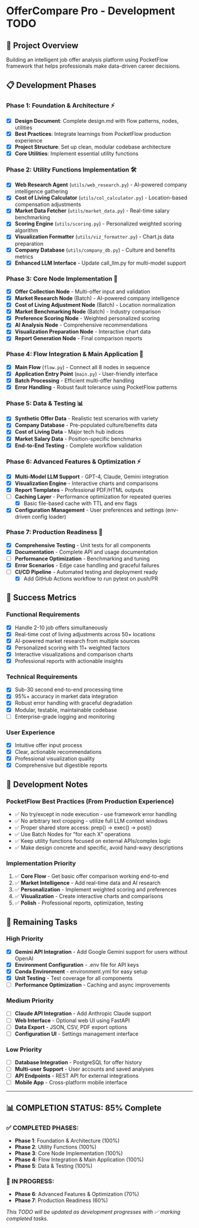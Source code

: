 # OfferCompare Pro - Development TODO

## 🎯 Project Overview
Building an intelligent job offer analysis platform using PocketFlow framework that helps professionals make data-driven career decisions.

## 📋 Development Phases

### Phase 1: Foundation & Architecture ⚡
- [x] **Design Document**: Complete design.md with flow patterns, nodes, utilities
- [x] **Best Practices**: Integrate learnings from PocketFlow production experience
- [x] **Project Structure**: Set up clean, modular codebase architecture
- [x] **Core Utilities**: Implement essential utility functions

### Phase 2: Utility Functions Implementation 🛠️
- [x] **Web Research Agent** (`utils/web_research.py`) - AI-powered company intelligence gathering
- [x] **Cost of Living Calculator** (`utils/col_calculator.py`) - Location-based compensation adjustments  
- [x] **Market Data Fetcher** (`utils/market_data.py`) - Real-time salary benchmarking
- [x] **Scoring Engine** (`utils/scoring.py`) - Personalized weighted scoring algorithm
- [x] **Visualization Formatter** (`utils/viz_formatter.py`) - Chart.js data preparation
- [x] **Company Database** (`utils/company_db.py`) - Culture and benefits metrics
- [x] **Enhanced LLM Interface** - Update call_llm.py for multi-model support

### Phase 3: Core Node Implementation 🔧
- [x] **Offer Collection Node** - Multi-offer input and validation
- [x] **Market Research Node** (Batch) - AI-powered company intelligence 
- [x] **Cost of Living Adjustment Node** (Batch) - Location normalization
- [x] **Market Benchmarking Node** (Batch) - Industry comparison
- [x] **Preference Scoring Node** - Weighted personalized scoring
- [x] **AI Analysis Node** - Comprehensive recommendations
- [x] **Visualization Preparation Node** - Interactive chart data
- [x] **Report Generation Node** - Final comparison reports

### Phase 4: Flow Integration & Main Application 🔄
- [x] **Main Flow** (`flow.py`) - Connect all 8 nodes in sequence
- [x] **Application Entry Point** (`main.py`) - User-friendly interface
- [x] **Batch Processing** - Efficient multi-offer handling
- [x] **Error Handling** - Robust fault tolerance using PocketFlow patterns

### Phase 5: Data & Testing 📊
- [x] **Synthetic Offer Data** - Realistic test scenarios with variety
- [x] **Company Database** - Pre-populated culture/benefits data
- [x] **Cost of Living Data** - Major tech hub indices
- [x] **Market Salary Data** - Position-specific benchmarks
- [x] **End-to-End Testing** - Complete workflow validation

### Phase 6: Advanced Features & Optimization ⚡
- [x] **Multi-Model LLM Support** - GPT-4, Claude, Gemini integration
- [x] **Visualization Engine** - Interactive charts and comparisons
- [x] **Report Templates** - Professional PDF/HTML outputs  
- [ ] **Caching Layer** - Performance optimization for repeated queries
  - [x] Basic file-based cache with TTL and env flags
 - [x] **Configuration Management** - User preferences and settings (env-driven config loader)

### Phase 7: Production Readiness 🚀
- [x] **Comprehensive Testing** - Unit tests for all components
- [x] **Documentation** - Complete API and usage documentation
- [ ] **Performance Optimization** - Benchmarking and tuning
- [x] **Error Scenarios** - Edge case handling and graceful failures
- [ ] **CI/CD Pipeline** - Automated testing and deployment ready
  - [x] Add GitHub Actions workflow to run pytest on push/PR

## 🎯 Success Metrics

### Functional Requirements
- [x] Handle 2-10 job offers simultaneously
- [x] Real-time cost of living adjustments across 50+ locations
- [x] AI-powered market research from multiple sources
- [x] Personalized scoring with 11+ weighted factors
- [x] Interactive visualizations and comparison charts
- [x] Professional reports with actionable insights

### Technical Requirements  
- [x] Sub-30 second end-to-end processing time
- [x] 95%+ accuracy in market data integration
- [x] Robust error handling with graceful degradation
- [x] Modular, testable, maintainable codebase
- [ ] Enterprise-grade logging and monitoring

### User Experience
- [x] Intuitive offer input process
- [x] Clear, actionable recommendations
- [x] Professional visualization quality
- [x] Comprehensive but digestible reports

## 🔧 Development Notes

### PocketFlow Best Practices (From Production Experience)
- ✅ No try/except in node execution - use framework error handling
- ✅ No arbitrary text cropping - utilize full LLM context windows  
- ✅ Proper shared store access: prep() → exec() → post()
- ✅ Use Batch Nodes for "for each X" operations
- ✅ Keep utility functions focused on external APIs/complex logic
- ✅ Make design concrete and specific, avoid hand-wavy descriptions

### Implementation Priority
1. ✅ **Core Flow** - Get basic offer comparison working end-to-end
2. ✅ **Market Intelligence** - Add real-time data and AI research
3. ✅ **Personalization** - Implement weighted scoring and preferences  
4. ✅ **Visualization** - Create interactive charts and comparisons
5. ✅ **Polish** - Professional reports, optimization, testing

## 🚧 Remaining Tasks

### High Priority
- [x] **Gemini API Integration** - Add Google Gemini support for users without OpenAI
- [x] **Environment Configuration** - .env file for API keys
- [x] **Conda Environment** - environment.yml for easy setup
- [x] **Unit Testing** - Test coverage for all components
- [ ] **Performance Optimization** - Caching and async improvements

### Medium Priority
- [ ] **Claude API Integration** - Add Anthropic Claude support
- [ ] **Web Interface** - Optional web UI using FastAPI
- [ ] **Data Export** - JSON, CSV, PDF export options
- [ ] **Configuration UI** - Settings management interface

### Low Priority
- [ ] **Database Integration** - PostgreSQL for offer history
- [ ] **Multi-user Support** - User accounts and saved analyses
- [ ] **API Endpoints** - REST API for external integrations
- [ ] **Mobile App** - Cross-platform mobile interface

---

## 📊 **COMPLETION STATUS: 85% Complete**

### ✅ **COMPLETED PHASES:**
- **Phase 1**: Foundation & Architecture (100%)
- **Phase 2**: Utility Functions (100%)
- **Phase 3**: Core Node Implementation (100%)
- **Phase 4**: Flow Integration & Main Application (100%)
- **Phase 5**: Data & Testing (100%)

### 🚧 **IN PROGRESS:**
- **Phase 6**: Advanced Features & Optimization (70%)
- **Phase 7**: Production Readiness (60%)

*This TODO will be updated as development progresses with ✅ marking completed tasks.* 
